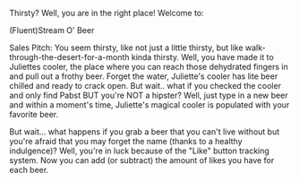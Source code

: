 Thirsty? Well, you are in the right place! Welcome to:

(Fluent)Stream O' Beer

Sales Pitch: 
You seem thirsty, like not just a little thirsty, but like walk-through-the-desert-for-a-month kinda thirsty. Well, you have made it to Juliettes cooler, the place where you can reach those dehydrated fingers in and pull out a frothy beer. Forget the water, Juliette's cooler has lite beer chilled and ready to crack open. But wait.. what if you checked the cooler and only find Pabst BUT you're NOT a hipster? Well, just type in a new beer and within a moment's time, Juliette's magical cooler is populated with your favorite beer. 

But wait... what happens if you grab a beer that you can't live without but you're afraid that you may forget the name (thanks to a healthy indulgence)? Well, you're in luck because of the "Like" button tracking system. Now you can add (or subtract) the amount of likes you have for each beer. 

